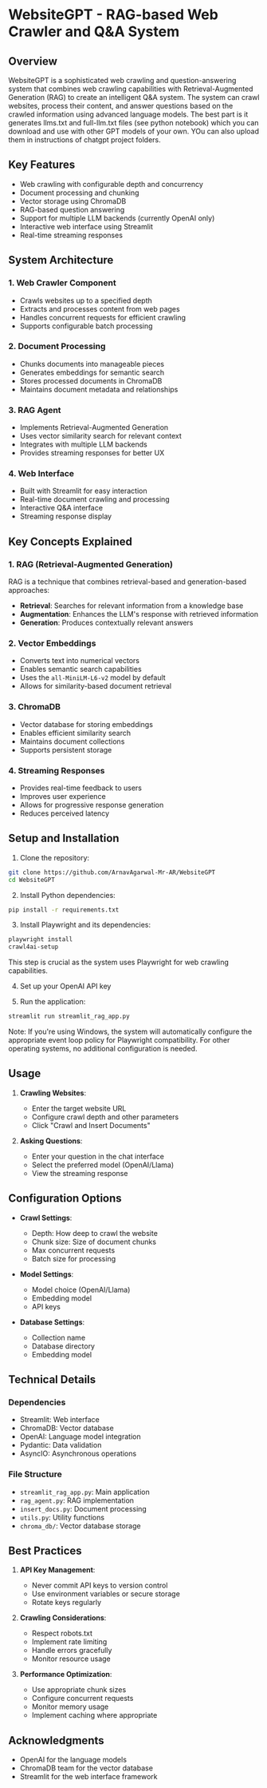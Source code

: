 # WebsiteGPT - RAG-based Web Crawler and Q&A System

## Overview
WebsiteGPT is a sophisticated web crawling and question-answering system that combines web crawling capabilities with Retrieval-Augmented Generation (RAG) to create an intelligent Q&A system. The system can crawl websites, process their content, and answer questions based on the crawled information using advanced language models. The best part is it generates llms.txt and full-llm.txt files (see python notebook) which you can download and use with other GPT models of your own. YOu can also upload them in instructions of chatgpt project folders.

## Key Features
- Web crawling with configurable depth and concurrency
- Document processing and chunking
- Vector storage using ChromaDB
- RAG-based question answering
- Support for multiple LLM backends (currently OpenAI only)
- Interactive web interface using Streamlit
- Real-time streaming responses

## System Architecture

### 1. Web Crawler Component
- Crawls websites up to a specified depth
- Extracts and processes content from web pages
- Handles concurrent requests for efficient crawling
- Supports configurable batch processing

### 2. Document Processing
- Chunks documents into manageable pieces
- Generates embeddings for semantic search
- Stores processed documents in ChromaDB
- Maintains document metadata and relationships

### 3. RAG Agent
- Implements Retrieval-Augmented Generation
- Uses vector similarity search for relevant context
- Integrates with multiple LLM backends
- Provides streaming responses for better UX

### 4. Web Interface
- Built with Streamlit for easy interaction
- Real-time document crawling and processing
- Interactive Q&A interface
- Streaming response display

## Key Concepts Explained

### 1. RAG (Retrieval-Augmented Generation)
RAG is a technique that combines retrieval-based and generation-based approaches:
- **Retrieval**: Searches for relevant information from a knowledge base
- **Augmentation**: Enhances the LLM's response with retrieved information
- **Generation**: Produces contextually relevant answers

### 2. Vector Embeddings
- Converts text into numerical vectors
- Enables semantic search capabilities
- Uses the `all-MiniLM-L6-v2` model by default
- Allows for similarity-based document retrieval

### 3. ChromaDB
- Vector database for storing embeddings
- Enables efficient similarity search
- Maintains document collections
- Supports persistent storage

### 4. Streaming Responses
- Provides real-time feedback to users
- Improves user experience
- Allows for progressive response generation
- Reduces perceived latency

## Setup and Installation

1. Clone the repository:
```bash
git clone https://github.com/ArnavAgarwal-Mr-AR/WebsiteGPT
cd WebsiteGPT
```

2. Install Python dependencies:
```bash
pip install -r requirements.txt
```

3. Install Playwright and its dependencies:
```bash
playwright install
crawl4ai-setup
```
This step is crucial as the system uses Playwright for web crawling capabilities.

4. Set up your OpenAI API key

5. Run the application:
```bash
streamlit run streamlit_rag_app.py
```

Note: If you're using Windows, the system will automatically configure the appropriate event loop policy for Playwright compatibility. For other operating systems, no additional configuration is needed.

## Usage

1. **Crawling Websites**:
   - Enter the target website URL
   - Configure crawl depth and other parameters
   - Click "Crawl and Insert Documents"

2. **Asking Questions**:
   - Enter your question in the chat interface
   - Select the preferred model (OpenAI/Llama)
   - View the streaming response

## Configuration Options

- **Crawl Settings**:
  - Depth: How deep to crawl the website
  - Chunk size: Size of document chunks
  - Max concurrent requests
  - Batch size for processing

- **Model Settings**:
  - Model choice (OpenAI/Llama)
  - Embedding model
  - API keys

- **Database Settings**:
  - Collection name
  - Database directory
  - Embedding model

## Technical Details

### Dependencies
- Streamlit: Web interface
- ChromaDB: Vector database
- OpenAI: Language model integration
- Pydantic: Data validation
- AsyncIO: Asynchronous operations

### File Structure
- `streamlit_rag_app.py`: Main application
- `rag_agent.py`: RAG implementation
- `insert_docs.py`: Document processing
- `utils.py`: Utility functions
- `chroma_db/`: Vector database storage

## Best Practices

1. **API Key Management**:
   - Never commit API keys to version control
   - Use environment variables or secure storage
   - Rotate keys regularly

2. **Crawling Considerations**:
   - Respect robots.txt
   - Implement rate limiting
   - Handle errors gracefully
   - Monitor resource usage

3. **Performance Optimization**:
   - Use appropriate chunk sizes
   - Configure concurrent requests
   - Monitor memory usage
   - Implement caching where appropriate

## Acknowledgments
- OpenAI for the language models
- ChromaDB team for the vector database
- Streamlit for the web interface framework
